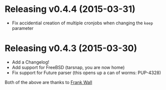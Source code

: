 Releasing v0.4.4 (2015-03-31)
=============================
* Fix accidential creation of multiple cronjobs when changing the `keep` parameter

Releasing v0.4.3 (2015-03-30)
=============================
* Add a Changelog!
* Add support for FreeBSD (tarsnap, you are now home)
* Fix support for Future parser (this opens up a can of worms: PUP-4328)

Both of the above are thanks to [Frank Wall](https://github.com/fraenki)
